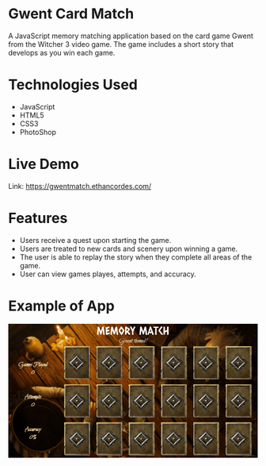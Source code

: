 # Gwent Card Match

A JavaScript memory matching application based on the card game Gwent from the Witcher 3 video game.  The game includes a short story that develops as you win each game.

# Technologies Used

- JavaScript
- HTML5
- CSS3
- PhotoShop

# Live Demo

Link: https://gwentmatch.ethancordes.com/

# Features

- Users receive a quest upon starting the game.
- Users are treated to new cards and scenery upon winning a game.
- The user is able to replay the story when they complete all areas of the game.
- User can view games playes, attempts, and accuracy.

# Example of App

![Gwent Match](assets/media/app_demo/gwent-match-demo.gif)
